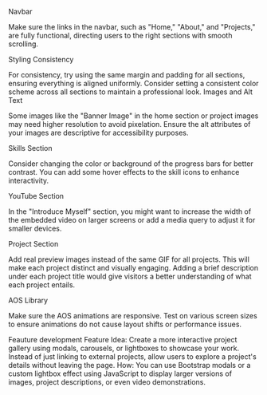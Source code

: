 Navbar

Make sure the links in the navbar, such as "Home," "About," and "Projects," are fully functional, directing users to the right sections with smooth scrolling.

Styling Consistency

For consistency, try using the same margin and padding for all sections, ensuring everything is aligned uniformly. Consider setting a consistent color scheme across all sections to maintain a professional look. Images and Alt Text

Some images like the "Banner Image" in the home section or project images may need higher resolution to avoid pixelation. Ensure the alt attributes of your images are descriptive for accessibility purposes.

Skills Section

Consider changing the color or background of the progress bars for better contrast. You can add some hover effects to the skill icons to enhance interactivity.

YouTube Section

In the "Introduce Myself" section, you might want to increase the width of the embedded video on larger screens or add a media query to adjust it for smaller devices.

Project Section

Add real preview images instead of the same GIF for all projects. This will make each project distinct and visually engaging. Adding a brief description under each project title would give visitors a better understanding of what each project entails.

AOS Library

Make sure the AOS animations are responsive. Test on various screen sizes to ensure animations do not cause layout shifts or performance issues.

Feauture development Feature Idea: Create a more interactive project gallery using modals, carousels, or lightboxes to showcase your work. Instead of just linking to external projects, allow users to explore a project's details without leaving the page. How: You can use Bootstrap modals or a custom lightbox effect using JavaScript to display larger versions of images, project descriptions, or even video demonstrations.
